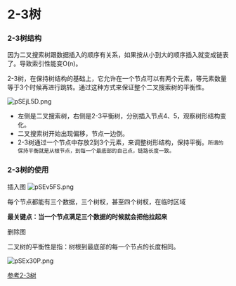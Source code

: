 # 2-3树

### 2-3树结构

因为二叉搜索树跟数据插入的顺序有关系，如果按从小到大的顺序插入就变成链表了。导致索引性能变O(n)。

2-3树，在保持树结构的基础上，它允许在一个节点可以有两个元素，等元素数量等于3个时候再进行跳转。通过这种方式来保证整个二叉搜索树的平衡性。

![pSEjL5D.png](https://s1.ax1x.com/2023/01/07/pSEjL5D.png)

- 左侧是二叉搜索树，右侧是2-3平衡树，分别插入节点4、5，观察树形结构变化。
- 二叉搜索树开始出现偏移，节点一边倒。
- 2-3树通过一个节点中存放2到3个元素，来调整树形结构，保持平衡。``所谓的保持平衡就是从根节点，到每一个最底部的自己点，链路长度一致。``


### 2-3树的使用

插入图
![pSEv5FS.png](https://s1.ax1x.com/2023/01/07/pSEv5FS.png)

每个节点都能有三个数据，三个树杈，甚至四个树杈，在临时区域

**最关键点：当一个节点满足三个数据的时候就会把他拉起来**

删除图

二叉树的平衡性是指：树根到最底部的每一个节点的长度相同。

![pSEx30P.png](https://s1.ax1x.com/2023/01/07/pSEx30P.png)


[参考2-3树](https://bugstack.cn/md/java/interview/2020-08-16-%E9%9D%A2%E7%BB%8F%E6%89%8B%E5%86%8C%20%C2%B7%20%E7%AC%AC5%E7%AF%87%E3%80%8A%E7%9C%8B%E5%9B%BE%E8%AF%B4%E8%AF%9D%EF%BC%8C%E8%AE%B2%E8%A7%A32-3%E5%B9%B3%E8%A1%A1%E6%A0%91%E3%80%8C%E7%BA%A2%E9%BB%91%E6%A0%91%E7%9A%84%E5%89%8D%E8%BA%AB%E3%80%8D%E3%80%8B.html)